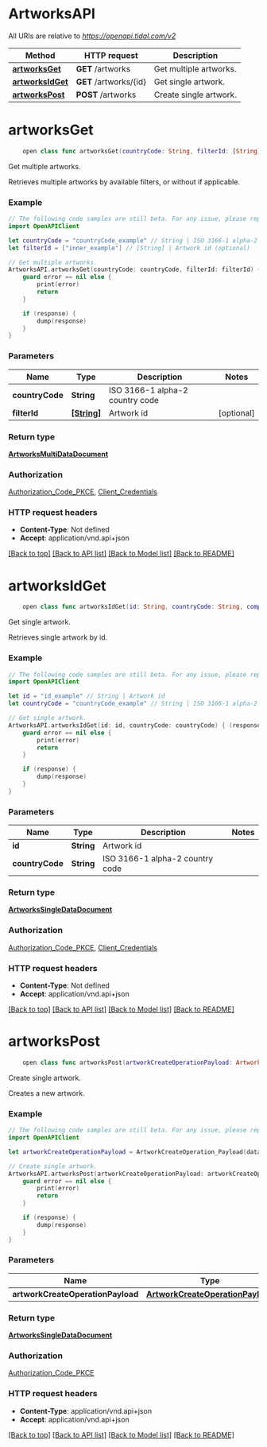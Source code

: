 # ArtworksAPI

All URIs are relative to *https://openapi.tidal.com/v2*

Method | HTTP request | Description
------------- | ------------- | -------------
[**artworksGet**](ArtworksAPI.md#artworksget) | **GET** /artworks | Get multiple artworks.
[**artworksIdGet**](ArtworksAPI.md#artworksidget) | **GET** /artworks/{id} | Get single artwork.
[**artworksPost**](ArtworksAPI.md#artworkspost) | **POST** /artworks | Create single artwork.


# **artworksGet**
```swift
    open class func artworksGet(countryCode: String, filterId: [String]? = nil, completion: @escaping (_ data: ArtworksMultiDataDocument?, _ error: Error?) -> Void)
```

Get multiple artworks.

Retrieves multiple artworks by available filters, or without if applicable.

### Example
```swift
// The following code samples are still beta. For any issue, please report via http://github.com/OpenAPITools/openapi-generator/issues/new
import OpenAPIClient

let countryCode = "countryCode_example" // String | ISO 3166-1 alpha-2 country code
let filterId = ["inner_example"] // [String] | Artwork id (optional)

// Get multiple artworks.
ArtworksAPI.artworksGet(countryCode: countryCode, filterId: filterId) { (response, error) in
    guard error == nil else {
        print(error)
        return
    }

    if (response) {
        dump(response)
    }
}
```

### Parameters

Name | Type | Description  | Notes
------------- | ------------- | ------------- | -------------
 **countryCode** | **String** | ISO 3166-1 alpha-2 country code | 
 **filterId** | [**[String]**](String.md) | Artwork id | [optional] 

### Return type

[**ArtworksMultiDataDocument**](ArtworksMultiDataDocument.md)

### Authorization

[Authorization_Code_PKCE](../README.md#Authorization_Code_PKCE), [Client_Credentials](../README.md#Client_Credentials)

### HTTP request headers

 - **Content-Type**: Not defined
 - **Accept**: application/vnd.api+json

[[Back to top]](#) [[Back to API list]](../README.md#documentation-for-api-endpoints) [[Back to Model list]](../README.md#documentation-for-models) [[Back to README]](../README.md)

# **artworksIdGet**
```swift
    open class func artworksIdGet(id: String, countryCode: String, completion: @escaping (_ data: ArtworksSingleDataDocument?, _ error: Error?) -> Void)
```

Get single artwork.

Retrieves single artwork by id.

### Example
```swift
// The following code samples are still beta. For any issue, please report via http://github.com/OpenAPITools/openapi-generator/issues/new
import OpenAPIClient

let id = "id_example" // String | Artwork id
let countryCode = "countryCode_example" // String | ISO 3166-1 alpha-2 country code

// Get single artwork.
ArtworksAPI.artworksIdGet(id: id, countryCode: countryCode) { (response, error) in
    guard error == nil else {
        print(error)
        return
    }

    if (response) {
        dump(response)
    }
}
```

### Parameters

Name | Type | Description  | Notes
------------- | ------------- | ------------- | -------------
 **id** | **String** | Artwork id | 
 **countryCode** | **String** | ISO 3166-1 alpha-2 country code | 

### Return type

[**ArtworksSingleDataDocument**](ArtworksSingleDataDocument.md)

### Authorization

[Authorization_Code_PKCE](../README.md#Authorization_Code_PKCE), [Client_Credentials](../README.md#Client_Credentials)

### HTTP request headers

 - **Content-Type**: Not defined
 - **Accept**: application/vnd.api+json

[[Back to top]](#) [[Back to API list]](../README.md#documentation-for-api-endpoints) [[Back to Model list]](../README.md#documentation-for-models) [[Back to README]](../README.md)

# **artworksPost**
```swift
    open class func artworksPost(artworkCreateOperationPayload: ArtworkCreateOperationPayload? = nil, completion: @escaping (_ data: ArtworksSingleDataDocument?, _ error: Error?) -> Void)
```

Create single artwork.

Creates a new artwork.

### Example
```swift
// The following code samples are still beta. For any issue, please report via http://github.com/OpenAPITools/openapi-generator/issues/new
import OpenAPIClient

let artworkCreateOperationPayload = ArtworkCreateOperation_Payload(data: ArtworkCreateOperation_Payload_Data(type: "type_example", attributes: ArtworkCreateOperation_Payload_Data_Attributes(mediaType: "mediaType_example", sourceFile: ArtworkCreateOperation_Payload_Data_Attributes_SourceFile(md5Hash: "md5Hash_example")))) // ArtworkCreateOperationPayload |  (optional)

// Create single artwork.
ArtworksAPI.artworksPost(artworkCreateOperationPayload: artworkCreateOperationPayload) { (response, error) in
    guard error == nil else {
        print(error)
        return
    }

    if (response) {
        dump(response)
    }
}
```

### Parameters

Name | Type | Description  | Notes
------------- | ------------- | ------------- | -------------
 **artworkCreateOperationPayload** | [**ArtworkCreateOperationPayload**](ArtworkCreateOperationPayload.md) |  | [optional] 

### Return type

[**ArtworksSingleDataDocument**](ArtworksSingleDataDocument.md)

### Authorization

[Authorization_Code_PKCE](../README.md#Authorization_Code_PKCE)

### HTTP request headers

 - **Content-Type**: application/vnd.api+json
 - **Accept**: application/vnd.api+json

[[Back to top]](#) [[Back to API list]](../README.md#documentation-for-api-endpoints) [[Back to Model list]](../README.md#documentation-for-models) [[Back to README]](../README.md)

